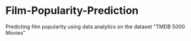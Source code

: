 # Film-Popularity-Prediction
Predicting film popularity using data analytics on the dataset "TMDB 5000 Movies"
